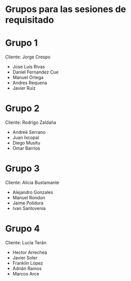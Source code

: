 # Grupos para las sesiones de requisitado

# Grupo 1

Cliente: Jorge Crespo

- Jose Luis Rivas
- Daniel Fernandez Cue
- Manuel Ortega
- Andres  Requena
- Javier Ruiz

# Grupo 2

Cliente: Rodrigo Zaldaña

- Andreé Serrano
- Juan Ixcopal
- Diego Musitu
- Omar Barrios

# Grupo 3

Cliente: Alicia Bustamante

- Alejandro Gonzales
- Manuel Rondon
- Jaime Polidura
- Ivan Santovenia

# Grupo 4

Cliente: Lucía Terán

- Hector Arrechea
- Javier Soler
- Franklin López
- Adrián Ramos
- Marcos Arce
